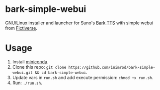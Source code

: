 # bark-simple-webui
GNU/Linux installer and launcher for Suno's [Bark TTS](https://github.com/suno-ai/bark) with simple webui from [Fictiverse](https://github.com/Fictiverse/bark).

# Usage
1. Install [miniconda](https://docs.anaconda.com/miniconda/#quick-command-line-install).
1. Clone this repo: `git clone https://github.com/inimrod/bark-simple-webui.git && cd bark-simple-webui`.
1. Update vars in `run.sh` and add execute permission: `chmod +x run.sh`.
1. Run: `./run.sh`.